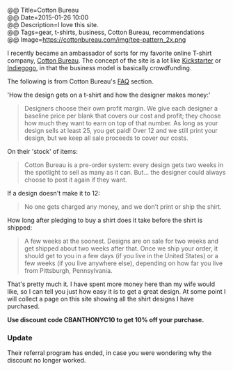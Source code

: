 @@ Title=Cotton Bureau  
@@ Date=2015-01-26 10:00  
@@ Description=I love this site.  
@@ Tags=gear, t-shirts, business, Cotton Bureau, recommendations    
@@ Image=https://cottonbureau.com/img/tee-pattern_2x.png  

I recently became an ambassador of sorts for my favorite online T-shirt company, [Cotton Bureau][cottonbureau]. The concept of the site is a lot like [Kickstarter][kickstarter] or [Indiegogo][indiegogo], in that the business model is basically crowdfunding.

The following is from Cotton Bureau's [FAQ][cottonbureau 2] section.

'How the design gets on a t-shirt and how the designer makes money:'
>Designers choose their own profit margin. We give each designer a baseline price per blank that covers our cost and profit; they choose how much they want to earn on top of that number. As long as your design sells at least 25, you get paid! Over 12 and we still print your design, but we keep all sale proceeds to cover our costs.

On their 'stock' of items:
>Cotton Bureau is a pre-order system: every design gets two weeks in the spotlight to sell as many as it can. But… the designer could always choose to post it again if they want.

If a design doesn't make it to 12:
>No one gets charged any money, and we don’t print or ship the shirt.

How long after pledging to buy a shirt does it take before the shirt is shipped:
>A few weeks at the soonest. Designs are on sale for two weeks and get shipped about two weeks after that. Once we ship your order, it should get to you in a few days (if you live in the United States) or a few weeks (if you live anywhere else), depending on how far you live from Pittsburgh, Pennsylvania.

That's pretty much it. I have spent more money here than my wife would like, so I can tell you just how easy it is to get a great design. At some point I will collect a page on this site showing all the shirt designs I have purchased. 

**Use discount code CBANTHONYC10 to get 10% off your purchase.**

<div class="update">

### Update

Their referral program has ended, in case you were wondering why the discount no longer worked.

</div>

[cottonbureau]: http://www.cottonbureau.com
[cottonbureau 2]: https://cottonbureau.com/faq
[indiegogo]: http://www.indiegogo.com
[kickstarter]: http://www.kickstarter.com